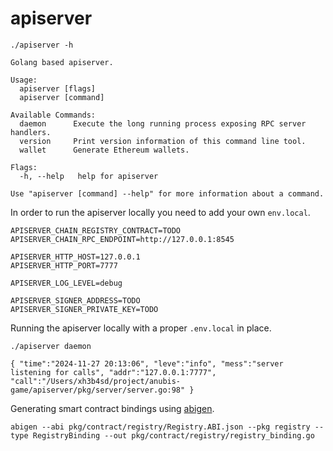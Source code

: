 # apiserver

```
./apiserver -h
```

```
Golang based apiserver.

Usage:
  apiserver [flags]
  apiserver [command]

Available Commands:
  daemon      Execute the long running process exposing RPC server handlers.
  version     Print version information of this command line tool.
  wallet      Generate Ethereum wallets.

Flags:
  -h, --help   help for apiserver

Use "apiserver [command] --help" for more information about a command.
```

In order to run the apiserver locally you need to add your own `env.local`.

```
APISERVER_CHAIN_REGISTRY_CONTRACT=TODO
APISERVER_CHAIN_RPC_ENDPOINT=http://127.0.0.1:8545

APISERVER_HTTP_HOST=127.0.0.1
APISERVER_HTTP_PORT=7777

APISERVER_LOG_LEVEL=debug

APISERVER_SIGNER_ADDRESS=TODO
APISERVER_SIGNER_PRIVATE_KEY=TODO
```

Running the apiserver locally with a proper `.env.local` in place.

```
./apiserver daemon
```

```
{ "time":"2024-11-27 20:13:06", "leve":"info", "mess":"server listening for calls", "addr":"127.0.0.1:7777", "call":"/Users/xh3b4sd/project/anubis-game/apiserver/pkg/server/server.go:98" }
```

Generating smart contract bindings using [abigen].

```
abigen --abi pkg/contract/registry/Registry.ABI.json --pkg registry --type RegistryBinding --out pkg/contract/registry/registry_binding.go
```

[abigen]: https://geth.ethereum.org/docs/tools/abigen
